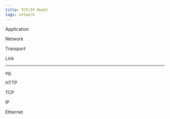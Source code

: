 ```yaml
---
title: TCP/IP Model
tags: network
---
```


Application 

Network 

Transport

Link 

---

eg. 

HTTP 

TCP 

IP 

Ethernet 


